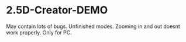 # 2.5D-Creator-DEMO
May contain lots of bugs. Unfinished modes. Zooming in and out doesnt work properly. Only for PC.

